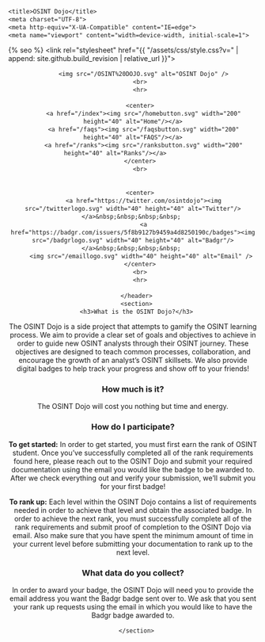 <!DOCTYPE html>
<html lang="{{ site.lang | default: "en-US" }}">
  <head>

    <title>OSINT Dojo</title>
    <meta charset="UTF-8">
    <meta http-equiv="X-UA-Compatible" content="IE=edge">
    <meta name="viewport" content="width=device-width, initial-scale=1">

{% seo %}
    <link rel="stylesheet" href="{{ "/assets/css/style.css?v=" | append: site.github.build_revision | relative_url }}">
    <!--[if lt IE 9]>
    <script src="https://cdnjs.cloudflare.com/ajax/libs/html5shiv/3.7.3/html5shiv.min.js"></script>
    <![endif]-->
    
    
<style>
hr{
  border: 2px solid black;
  border-radius: 5px;
}
</style>

    
  </head>
  <body>
    <div class="wrapper">
      <header>

          <img src="/OSINT%20DOJO.svg" alt="OSINT Dojo" />
        <br>
        <hr>
        
        <center>
          <a href="/index"><img src="/homebutton.svg" width="200" height="40" alt="Home"/></a>
          <a href="/faqs"><img src="/faqsbutton.svg" width="200" height="40" alt="FAQS"/></a>
          <a href="/ranks"><img src="/ranksbutton.svg" width="200" height="40" alt="Ranks"/></a>          
        </center>
        <br>
        
                
        <center>
          <a href="https://twitter.com/osintdojo"><img src="/twitterlogo.svg" width="40" height="40" alt="Twitter"/></a>&nbsp;&nbsp;&nbsp;&nbsp; 
          <a href="https://badgr.com/issuers/5f8b9127b9459a4d8250190c/badges"><img src="/badgrlogo.svg" width="40" height="40" alt="Badgr"/></a>&nbsp;&nbsp;&nbsp;&nbsp; 
          <img src="/emaillogo.svg" width="40" height="40" alt="Email" />        
        </center>
        <br>
        <hr>
        
      </header>
      <section>
      <h3>What is the OSINT Dojo?</h3>
<p>The OSINT Dojo is a side project that attempts to gamify the OSINT learning process. We aim to provide a clear set of goals and objectives to achieve in order to guide new OSINT analysts through their OSINT journey.  These objectives are designed to teach common processes, collaboration, and encourage the growth of an analyst’s OSINT skillsets. We also provide digital badges to help track your progress and show off to your friends!</p>

<h3>How much is it?</h3>
<p>The OSINT Dojo will cost you nothing but time and energy. </p>

<h3>How do I participate?</h3>
<p><b>To get started:</b> In order to get started, you must first earn the rank of OSINT student. Once you’ve successfully completed all of the rank requirements found here, please reach out to the OSINT Dojo and submit your required documentation using the email you would like the badge to be awarded to. After we check everything out and verify your submission, we’ll submit you for your first badge!</p>

<p><b>To rank up:</b> Each level within the OSINT Dojo contains a list of requirements needed in order to achieve that level and obtain the associated badge. In order to achieve the next rank, you must successfully complete all of the rank requirements and submit proof of completion to the OSINT Dojo via email. Also make sure that you have spent the minimum amount of time in your current level before submitting your documentation to rank up to the next level. </p>

<h3>What data do you collect?</h3>
<p>In order to award your badge, the OSINT Dojo will need you to provide the email address you want the Badgr badge sent over to. We ask that you sent your rank up requests using the email in which you would like to have the Badgr badge awarded to. </p>


      </section>

  </body>
</html>


